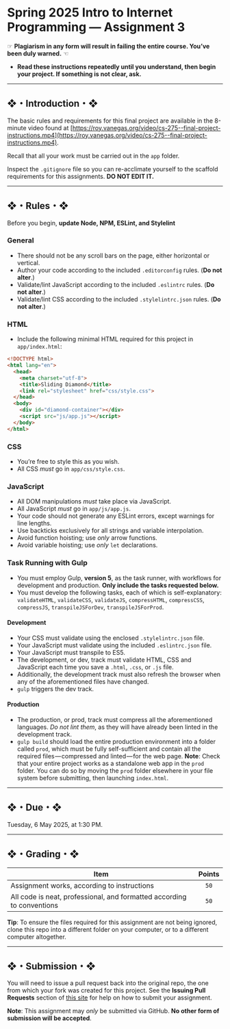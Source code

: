 # Spring 2025 Intro to Internet Programming — Assignment 3

☞ **Plagiarism in any form will result in failing the entire course. You’ve been duly warned.** ☜

* **Read these instructions repeatedly until you understand, then begin your project. If something is not clear, ask.**

---

## ❖・Introduction・❖

The basic rules and requirements for this final project are available in the 8-minute video found at [https://roy.vanegas.org/video/cs-275--final-project-instructions.mp4](https://roy.vanegas.org/video/cs-275--final-project-instructions.mp4).

Recall that all your work must be carried out in the `app` folder.

Inspect the `.gitignore` file so you can re-acclimate yourself to the scaffold requirements for this assignments. **DO NOT EDIT IT.**

---

## ❖・Rules・❖

Before you begin, **update Node, NPM, ESLint, and Stylelint**

### General

* There should not be any scroll bars on the page, either horizontal or vertical.
* Author your code according to the included `.editorconfig` rules. (**Do not alter**.)
* Validate/lint JavaScript according to the included `.eslintrc` rules. (**Do not alter**.)
* Validate/lint CSS according to the included `.stylelintrc.json` rules. (**Do not alter**.)

### HTML

* Include the following minimal HTML required for this project in `app/index.html`:

```html
<!DOCTYPE html>
<html lang="en">
  <head>
    <meta charset="utf-8">
    <title>Sliding Diamond</title>
    <link rel="stylesheet" href="css/style.css">
  </head>
  <body>
    <div id="diamond-container"></div>
    <script src="js/app.js"></script>
  </body>
</html>
```

### CSS

* You’re free to style this as you wish.
* All CSS *must* go in `app/css/style.css`.

### JavaScript

* All DOM manipulations *must* take place via JavaScript.
* All JavaScript *must* go in `app/js/app.js`.
* Your code should not generate any ESLint errors, except warnings for line lengths.
* Use backticks exclusively for all strings and variable interpolation.
* Avoid function hoisting; use *only* arrow functions.
* Avoid variable hoisting; use *only* `let` declarations.

### Task Running with Gulp

* You must employ Gulp, **version 5**, as the task runner, with workflows for development and production. **Only include the tasks requested below.**
* You must develop the following tasks, each of which is self-explanatory: `validateHTML`, `validateCSS`, `validateJS`, `compressHTML`, `compressCSS`, `compressJS`, `transpileJSForDev`, `transpileJSForProd`.

#### Development

* Your CSS must validate using the enclosed `.stylelintrc.json` file.
* Your JavaScript must validate using the included `.eslintrc.json` file.
* Your JavaScript must transpile to ES5.
* The development, or dev, track must validate HTML, CSS and JavaScript each time you save a `.html`, `.css`, or `.js` file.
* Additionally, the development track must also refresh the browser when any of the aforementioned files have changed.
* `gulp` triggers the dev track.

#### Production

* The production, or prod, track must compress all the aforementioned languages. *Do not lint them*, as they will have already been linted in the development track.
* `gulp build` should load the entire production environment into a folder called `prod`, which must be fully self-sufficient and contain all the required files — compressed and linted — for the web page. **Note**: Check that your entire project works as a standalone web app in the `prod` folder. You can do so by moving the `prod` folder elsewhere in your file system before submitting, then launching `index.html`.

---

## ❖・Due・❖

Tuesday, 6 May 2025, at 1:30 PM.

---

## ❖・Grading・❖

| Item                                                                   | Points |
|------------------------------------------------------------------------|:------:|
| Assignment works, according to instructions                            |  `50`  |
| All code is neat, professional, and formatted according to conventions |  `50`  |

**Tip**: To ensure the files required for this assignment are not being ignored, clone this repo into a different folder on your computer, or to a different computer altogether.

---

## ❖・Submission・❖

You will need to issue a pull request back into the original repo, the one from which your fork was created for this project. See the **Issuing Pull Requests** section of [this site](http://code-warrior.github.io/tutorials/git/github/index.html) for help on how to submit your assignment.

**Note**: This assignment may *only* be submitted via GitHub. **No other form of submission will be accepted**.
